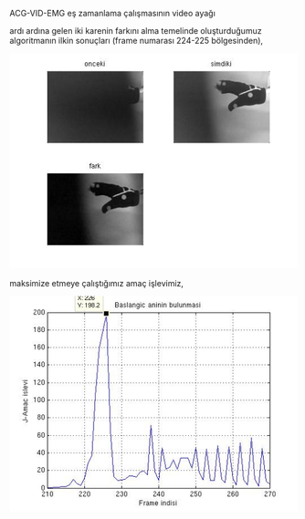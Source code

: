 ACG-VID-EMG eş zamanlama çalışmasının video ayağı

ardı ardına gelen iki karenin farkını alma temelinde oluşturduğumuz algoritmanın ilkin sonuçları (frame numarası 224-225 bölgesinden),

![görsel](https://github.com/19bal/heg/raw/master/elhizi/img/senkronizasyon_vid.jpg)

maksimize etmeye çalıştığımız amaç işlevimiz,

![amaç işlevi](https://github.com/19bal/heg/raw/master/elhizi/img/amac_islevi.jpg)
